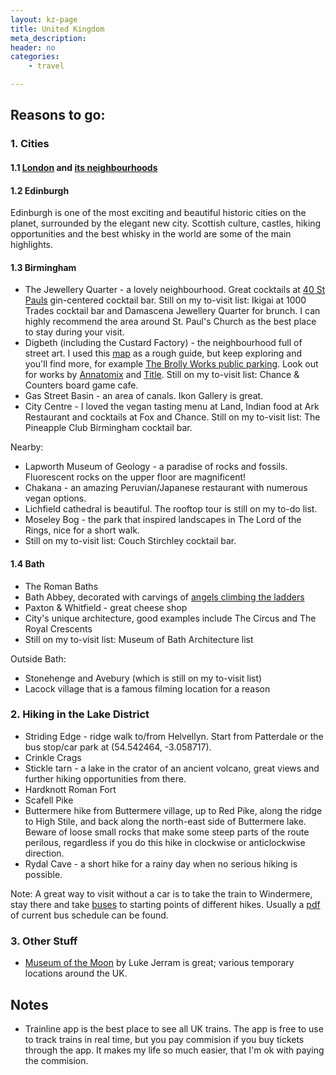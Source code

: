 ```yaml
---
layout: kz-page
title: United Kingdom
meta_description: 
header: no
categories:
    - travel

---
```


## Reasons to go:

### 1. Cities

#### 1.1 [London](/travel/london/) and [its neighbourhoods](/travel/london-parts/)

#### 1.2 Edinburgh

Edinburgh is one of the most exciting and beautiful historic cities on the planet, surrounded by the elegant new city. Scottish culture, castles, hiking opportunities and the best whisky in the world are some of the main highlights.

#### 1.3 Birmingham

* The Jewellery Quarter - a lovely neighbourhood. Great cocktails at [40 St Pauls](https://www.40stpauls.co.uk/) gin-centered cocktail bar. Still on my to-visit list: Ikigai at 1000 Trades cocktail bar and Damascena Jewellery Quarter for brunch. I can highly recommend the area around St. Paul's Church as the best place to stay during your visit.
* Digbeth (including the Custard Factory) - the neighbourhood full of street art. I used this [map](https://visitbirmingham.com/things-to-see-and-do/graffiti-art-of-digbeth-walk-p1346341) as a rough guide, but keep exploring and you'll find more, for example [The Brolly Works public parking](https://goo.gl/maps/bd1hN4YEQARatiHc9). Look out for works by [Annatomix](https://www.annatomix.com/about) and [Title](https://graffitibytitle.com/gallery/). Still on my to-visit list: Chance & Counters board game cafe.
* Gas Street Basin - an area of canals. Ikon Gallery is great.
* City Centre - I loved the vegan tasting menu at Land, Indian food at Ark Restaurant and cocktails at Fox and Chance. Still on my to-visit list: The Pineapple Club Birmingham cocktail bar.

Nearby:
* Lapworth Museum of Geology - a paradise of rocks and fossils. Fluorescent rocks on the upper floor are magnificent!
* Chakana - an amazing Peruvian/Japanese restaurant with numerous vegan options.
* Lichfield cathedral is beautiful. The rooftop tour is still on my to-do list.
* Moseley Bog - the park that inspired landscapes in The Lord of the Rings, nice for a short walk.
* Still on my to-visit list: Couch Stirchley cocktail bar.



#### 1.4 Bath

* The Roman Baths
* Bath Abbey, decorated with carvings of [angels climbing the ladders](https://curiousrambler.com/the-upside-down-angels-of-bath-abbey/)
* Paxton & Whitfield - great cheese shop
* City's unique architecture, good examples include The Circus and The Royal Crescents
* Still on my to-visit list: Museum of Bath Architecture list

Outside Bath:
* Stonehenge and Avebury (which is still on my to-visit list)
* Lacock village that is a famous filming location for a reason





### 2. Hiking in the Lake District

* Striding Edge - ridge walk to/from Helvellyn. Start from Patterdale or the bus stop/car park at (54.542464, -3.058717).
* Crinkle Crags
* Stickle tarn - a lake in the crator of an ancient volcano, great views and further hiking opportunities from there.
* Hardknott Roman Fort
* Scafell Pike
* Buttermere hike from Buttermere village, up to Red Pike, along the ridge to High Stile, and back along the north-east side of Buttermere lake. Beware of loose small rocks that make some steep parts of the route perilous, regardless if you do this hike in clockwise or anticlockwise direction.
* Rydal Cave - a short hike for a rainy day when no serious hiking is possible.

Note: A great way to visit without a car is to take the train to Windermere, stay there and take [buses](https://www.lakedistrictonboard.com/transport/lake-district-buses/) to starting points of different hikes. Usually a [pdf](https://tiscon-maps-stagecoachbus.s3.amazonaws.com/Timetables/Cumbria/Lakes%20Connection/Summer%202022/CNL%20SUMMER%2022%20Lakes%20Guide%20web.pdf) of current bus schedule can be found.


### 3. Other Stuff

* [Museum of the Moon](https://my-moon.org/) by Luke Jerram is great; various temporary locations around the UK. 


## Notes

* Trainline app is the best place to see all UK trains. The app is free to use to track trains in real time, but you pay commision if you buy tickets through the app. It makes my life so much easier, that I'm ok with paying the commision.
